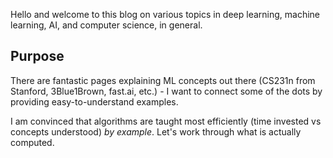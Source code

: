 Hello and welcome to this blog on various topics in deep learning, machine learning, AI, and computer science, in general.

## Purpose

There are fantastic pages explaining ML concepts out there (CS231n from Stanford, 3Blue1Brown, fast.ai, etc.) - I want to connect some of the dots by providing easy-to-understand examples.

I am convinced that algorithms are taught most efficiently (time invested vs concepts understood) *by example*. Let's work through what is actually computed.